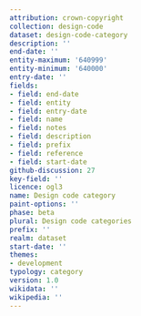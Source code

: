 ```yaml
---
attribution: crown-copyright
collection: design-code
dataset: design-code-category
description: ''
end-date: ''
entity-maximum: '640999'
entity-minimum: '640000'
entry-date: ''
fields:
- field: end-date
- field: entity
- field: entry-date
- field: name
- field: notes
- field: description
- field: prefix
- field: reference
- field: start-date
github-discussion: 27
key-field: ''
licence: ogl3
name: Design code category
paint-options: ''
phase: beta
plural: Design code categories
prefix: ''
realm: dataset
start-date: ''
themes:
- development
typology: category
version: 1.0
wikidata: ''
wikipedia: ''
---
```

